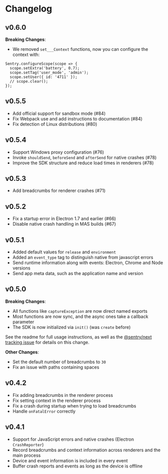 # Changelog

## v0.6.0

**Breaking Changes**:

* We removed `set___Context` functions, now you can configure the context with:

```
Sentry.configureScope(scope => {
  scope.setExtra('battery', 0.7);
  scope.setTag('user_mode', 'admin');
  scope.setUser({ id: '4711' });
  // scope.clear();
});
```

## v0.5.5

* Add official support for sandbox mode (#84)
* Fix Webpack use and add instructions to documentation (#84)
* Fix detection of Linux distributions (#80)

## v0.5.4

* Support Windows proxy configuration (#76)
* Invoke `shouldSend`, `beforeSend` and `afterSend` for native crashes (#78)
* Improve the SDK structure and reduce load times in renderers (#78)

## v0.5.3

* Add breadcrumbs for renderer crashes (#71)

## v0.5.2

* Fix a startup error in Electron 1.7 and earlier (#66)
* Disable native crash handling in MAS builds (#67)

## v0.5.1

* Added default values for `release` and `environment`
* Added an `event_type` tag to distinguish native from javascript errors
* Send runtime information along with events: Electron, Chrome and Node versions
* Send app meta data, such as the application name and version

## v0.5.0

**Breaking Changes**:

* All functions like `captureException` are now direct named exports
* Most functions are now sync, and the async ones take a callback parameter
* The SDK is now initialized via `init()` (was `create` before)

See the readme for full usage instructions, as well as the
[@sentry/next tracking issue](https://github.com/getsentry/raven-js/issues/1281)
for details on this change.

**Other Changes**:

* Set the default number of breadcrumbs to `30`
* Fix an issue with paths containing spaces

## v0.4.2

* Fix adding breadcrumbs in the renderer process
* Fix setting context in the renderer process
* Fix a crash during startup when trying to load breadcrumbs
* Handle `onFatalError` correctly

## v0.4.1

* Support for JavaScript errors and native crashes (Electron `CrashReporter`)
* Record breadcrumbs and context information across renderers and the main
  process
* Device and event information is included in every event
* Buffer crash reports and events as long as the device is offline
